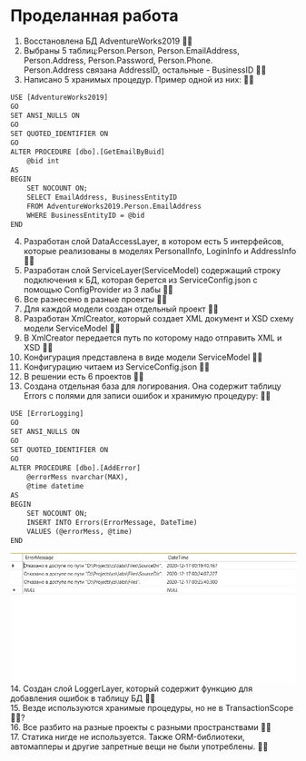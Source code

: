 # Проделанная работа
1. Восстановлена БД AdventureWorks2019  👍🏻
2. Выбраны 5 таблиц:Person.Person, Person.EmailAddress, Person.Address, Person.Password, Person.Phone.  
Person.Address связана AddressID, остальные - BusinessID  👍🏻
3. Написано 5 хранимых процедур. Пример одной из них:  👍🏻
```
USE [AdventureWorks2019]   
GO   
SET ANSI_NULLS ON   
GO   
SET QUOTED_IDENTIFIER ON  
GO  
ALTER PROCEDURE [dbo].[GetEmailByBuid]   
	@bid int  
AS  
BEGIN  
	SET NOCOUNT ON;  
	SELECT EmailAddress, BusinessEntityID  
	FROM AdventureWorks2019.Person.EmailAddress  
	WHERE BusinessEntityID = @bid  
END  
```
4. Разработан слой DataAccessLayer, в котором есть 5 интерфейсов, которые реализованы в моделях PersonalInfo, LoginInfo и AddressInfo  👍🏻
5. Разработан слой ServiceLayer(ServiceModel) содержащий строку подключения к БД, которая берется из ServiceConfig.json с помощью ConfigProvider из 3 лабы  👍🏻
6. Все разнесено в разные проекты  👍🏻
7. Для каждой модели создан отдельный проект  👍🏻
8. Разработан XmlCreator, который создает XML документ и XSD схему модели ServiceModel  👍🏻
9. В XmlCreator передается путь по которому надо отправить XML и XSD  👍🏻
10. Конфигурация представлена в виде модели ServiceModel   👍🏻
11. Конфигурацию читаем из ServiceConfig.json   👍🏻
12. В решении есть 6 проектов  👍🏻
13. Создана отдельная база для логирования. Она содержит таблицу Errors с полями для записи ошибок и хранимую процедуру:  👍🏻
```
USE [ErrorLogging]  
GO  
SET ANSI_NULLS ON  
GO  
SET QUOTED_IDENTIFIER ON  
GO  
ALTER PROCEDURE [dbo].[AddError]  
	@errorMess nvarchar(MAX),  
	@time datetime  
AS  
BEGIN  
	SET NOCOUNT ON;  
	INSERT INTO Errors(ErrorMessage, DateTime)  
	VALUES (@errorMess, @time)  
END  
```
![Image alt](https://github.com/OMWi/lab4-sql-/blob/main/ТаблицаЛогирования.jpg)  
14. Создан слой LoggerLayer, который содержит функцию для добавления ошибок в таблицу БД  👍🏻  
15. Везде используются хранимые процедуры, но не в TransactionScope  👍🏻?  
16. Все разбито на разные проекты с разными пространствами  👍🏻  
17. Статика нигде не используется. Также ORM-библиотеки, автомапперы и другие запретные вещи не были употреблены.  👍🏻  
